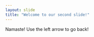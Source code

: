 ```yaml
---
layout: slide
title: "Welcome to our second slide!"
---
```

Namaste!
Use the left arrow to go back!
